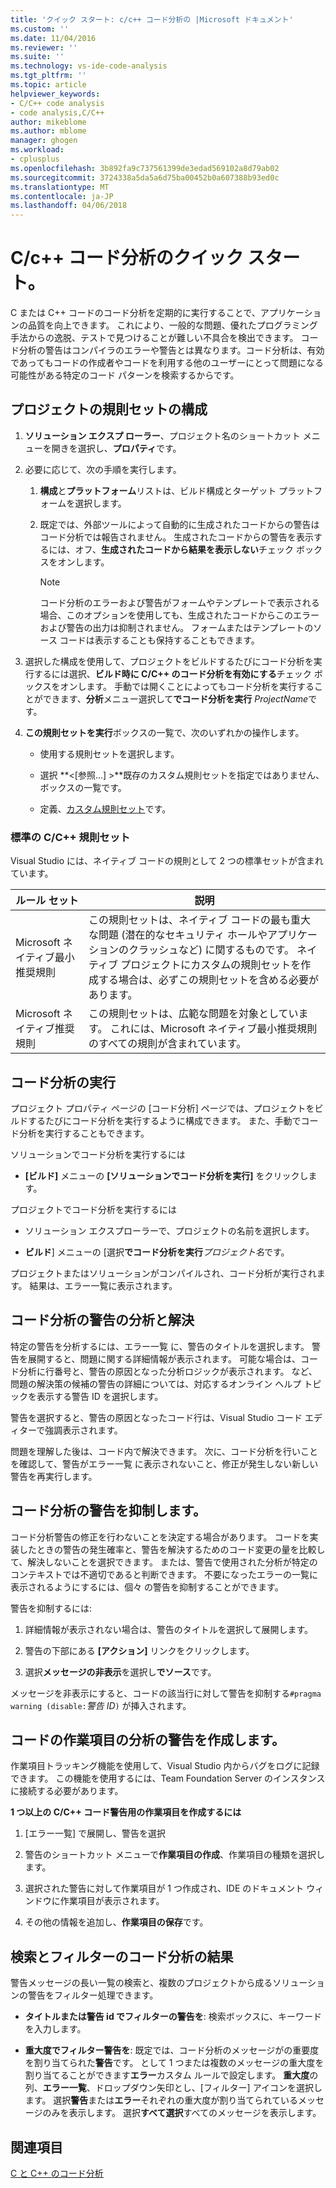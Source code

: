 ```yaml
---
title: 'クイック スタート: c/c++ コード分析の |Microsoft ドキュメント'
ms.custom: ''
ms.date: 11/04/2016
ms.reviewer: ''
ms.suite: ''
ms.technology: vs-ide-code-analysis
ms.tgt_pltfrm: ''
ms.topic: article
helpviewer_keywords:
- C/C++ code analysis
- code analysis,C/C++
author: mikeblome
ms.author: mblome
manager: ghogen
ms.workload:
- cplusplus
ms.openlocfilehash: 3b892fa9c737561399de3edad569102a8d79ab02
ms.sourcegitcommit: 3724338a5da5a6d75ba00452b0a607388b93ed0c
ms.translationtype: MT
ms.contentlocale: ja-JP
ms.lasthandoff: 04/06/2018
---
```

# <a name="quickstart-code-analysis-for-cc"></a>C/c++ コード分析のクイック スタート。

C または C++ コードのコード分析を定期的に実行することで、アプリケーションの品質を向上できます。 これにより、一般的な問題、優れたプログラミング手法からの逸脱、テストで見つけることが難しい不具合を検出できます。 コード分析の警告はコンパイラのエラーや警告とは異なります。コード分析は、有効であってもコードの作成者やコードを利用する他のユーザーにとって問題になる可能性がある特定のコード パターンを検索するからです。

## <a name="configure-rule-sets-for-a-project"></a>プロジェクトの規則セットの構成

1. **ソリューション エクスプ ローラー**、プロジェクト名のショートカット メニューを開きを選択し、**プロパティ**です。

2. 必要に応じて、次の手順を実行します。

    1. **構成**と**プラットフォーム**リストは、ビルド構成とターゲット プラットフォームを選択します。

    2. 既定では、外部ツールによって自動的に生成されたコードからの警告はコード分析では報告されません。 生成されたコードからの警告を表示するには、オフ、**生成されたコードから結果を表示しない**チェック ボックスをオンします。

        > [!NOTE]
        > コード分析のエラーおよび警告がフォームやテンプレートで表示される場合、このオプションを使用しても、生成されたコードからこのエラーおよび警告の出力は抑制されません。 フォームまたはテンプレートのソース コードは表示することも保持することもできます。

3. 選択した構成を使用して、プロジェクトをビルドするたびにコード分析を実行するには選択、**ビルド時に C/C++ のコード分析を有効にする**チェック ボックスをオンします。 手動では開くことによってもコード分析を実行することができます、**分析**メニュー選択して**でコード分析を実行** *ProjectName*です。

4. **この規則セットを実行**ボックスの一覧で、次のいずれかの操作します。

    - 使用する規則セットを選択します。

    - 選択 **\<[参照...] >**既存のカスタム規則セットを指定ではありません、ボックスの一覧です。

    - 定義、[カスタム規則セット](../code-quality/how-to-create-a-custom-rule-set.md)です。

### <a name="standard-cc-rule-sets"></a>標準の C/C++ 規則セット

Visual Studio には、ネイティブ コードの規則として 2 つの標準セットが含まれています。

|ルール セット|説明|
|--------------|-----------------|
|Microsoft ネイティブ最小推奨規則|この規則セットは、ネイティブ コードの最も重大な問題 (潜在的なセキュリティ ホールやアプリケーションのクラッシュなど) に関するものです。 ネイティブ プロジェクトにカスタムの規則セットを作成する場合は、必ずこの規則セットを含める必要があります。|
|Microsoft ネイティブ推奨規則|この規則セットは、広範な問題を対象としています。 これには、Microsoft ネイティブ最小推奨規則のすべての規則が含まれています。|

## <a name="run-code-analysis"></a>コード分析の実行

プロジェクト プロパティ ページの [コード分析] ページでは、プロジェクトをビルドするたびにコード分析を実行するように構成できます。 また、手動でコード分析を実行することもできます。

ソリューションでコード分析を実行するには

- **[ビルド]** メニューの **[ソリューションでコード分析を実行]** をクリックします。

 プロジェクトでコード分析を実行するには

- ソリューション エクスプローラーで、プロジェクトの名前を選択します。

- **ビルド**] メニューの [選択**でコード分析を実行***プロジェクト名*です。

 プロジェクトまたはソリューションがコンパイルされ、コード分析が実行されます。 結果は、エラー一覧に表示されます。

## <a name="analyze-and-resolve-code-analysis-warnings"></a>コード分析の警告の分析と解決

特定の警告を分析するには、エラー一覧 に、警告のタイトルを選択します。 警告を展開すると、問題に関する詳細情報が表示されます。 可能な場合は、コード分析に行番号と、警告の原因となった分析ロジックが表示されます。 など、問題の解決策の候補の警告の詳細については、対応するオンライン ヘルプ トピックを表示する警告 ID を選択します。

警告を選択すると、警告の原因となったコード行は、Visual Studio コード エディターで強調表示されます。

問題を理解した後は、コード内で解決できます。 次に、コード分析を行いことを確認して、警告がエラー一覧 に表示されないこと、修正が発生しない新しい警告を再実行します。

## <a name="suppress-code-analysis-warnings"></a>コード分析の警告を抑制します。

コード分析警告の修正を行わないことを決定する場合があります。 コードを実装したときの警告の発生確率と、警告を解決するためのコード変更の量を比較して、解決しないことを選択できます。 または、警告で使用された分析が特定のコンテキストでは不適切であると判断できます。 不要になったエラーの一覧に表示されるようにするには、個々 の警告を抑制することができます。

警告を抑制するには:

1. 詳細情報が表示されない場合は、警告のタイトルを選択して展開します。

2. 警告の下部にある **[アクション]** リンクをクリックします。

3. 選択**メッセージの非表示**を選択し**でソース**です。

 メッセージを非表示にすると、コードの該当行に対して警告を抑制する`#pragma warning (disable:`*警告 ID*`)` が挿入されます。

## <a name="create-work-items-for-code-analysis-warnings"></a>コードの作業項目の分析の警告を作成します。

作業項目トラッキング機能を使用して、Visual Studio 内からバグをログに記録できます。 この機能を使用するには、Team Foundation Server のインスタンスに接続する必要があります。

**1 つ以上の C/C++ コード警告用の作業項目を作成するには**

1. [エラー一覧] で展開し、警告を選択

2. 警告のショートカット メニューで**作業項目の作成**、作業項目の種類を選択します。

3. 選択された警告に対して作業項目が 1 つ作成され、IDE のドキュメント ウィンドウに作業項目が表示されます。

4. その他の情報を追加し、**作業項目の保存**です。

## <a name="search-and-filter-code-analysis-results"></a>検索とフィルターのコード分析の結果

警告メッセージの長い一覧の検索と、複数のプロジェクトから成るソリューションの警告をフィルター処理できます。

- **タイトルまたは警告 id でフィルターの警告を**: 検索ボックスに、キーワードを入力します。

- **重大度でフィルター警告を**: 既定では、コード分析のメッセージがの重要度を割り当てられた**警告**です。 として 1 つまたは複数のメッセージの重大度を割り当てることができます**エラー**カスタム ルールで設定します。 **重大度**の列、**エラー一覧**、ドロップダウン矢印とし、[フィルター] アイコンを選択します。 選択**警告**または**エラー**それぞれの重大度が割り当てられているメッセージのみを表示します。 選択**すべて選択**すべてのメッセージを表示します。

## <a name="see-also"></a>関連項目

[C と C++ のコード分析](../code-quality/code-analysis-for-c-cpp-overview.md)